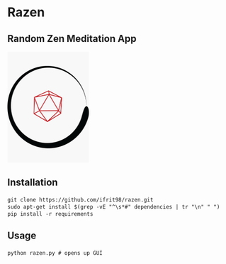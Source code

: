 # Razen
## Random Zen Meditation App
<img src="/razen_logo.jpg" width="184" height="250">

## Installation
```{bash}
git clone https://github.com/ifrit98/razen.git
sudo apt-get install $(grep -vE "^\s*#" dependencies | tr "\n" " ")
pip install -r requirements
```
## Usage  
```{bash}
python razen.py # opens up GUI
```

